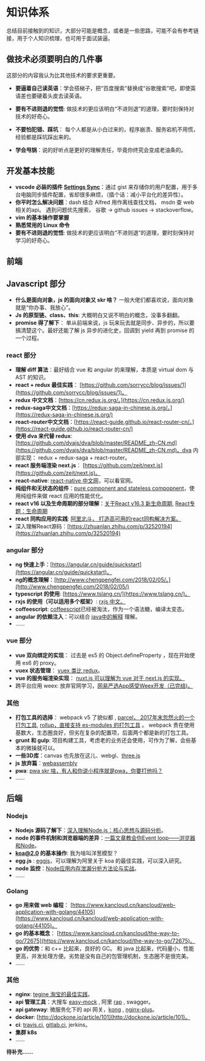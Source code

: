# 知识体系

总结目前接触到的知识，大部分可能是概念，或者是一些思路，可能不会有参考链接，用于个人知识梳理，也可用于面试装逼。

## 做技术必须要明白的几件事

这部分的内容我认为比其他技术的要求更重要。

* **要逼着自己读英语**：学会搭梯子，把“百度搜索”替换成“谷歌搜索”吧，即使英语差也要硬着头皮去读英语。

* **要有不进则退的觉悟**: 做技术的更应该明白“不进则退”的道理，要时刻保持对技术的好奇心。
* **不要怕犯错、踩坑**： 每个人都是从小白过来的，程序崩溃、服务宕机不用慌，经验都是踩坑踩出来的。
* **学会甩锅**：说的好听点是更好的理解责任，毕竟你终究会变成老油条的。


## 开发基本技能

* **vscode 必装的插件 [Settings Sync](https://marketplace.visualstudio.com/items?itemName=Shan.code-settings-sync)**：通过 gist 来存储你的用户配置，用于多台电脑同步插件配置，省却很多麻烦，（插个话：减小平台化的差异性）。
* **你平时怎么解决问题**：dash 结合 Alfred 用作离线查找文档， msdn 查 web 相关的api。 遇到问题优先搜索， 谷歌 -> github issues -> stackoverflow。
* **vim 的基本操作要掌握**
* **熟悉常用的 Linux 命令**
* **要有不进则退的觉悟**: 做技术的更应该明白“不进则退”的道理，要时刻保持对学习的好奇心。


## 前端

## Javascript 部分

* **什么是面向对象，js 的面向对象又 skr 啥？** 一般大佬们都喜欢说，面向对象就是“你办事、我放心”。
* **Js 的原型链、class、this**: 大概明白又说不明白的概念，没事多翻翻。
* **promise 得了解下**： 单从前端来说，js 玩来玩去就是同步、异步的，所以要搞清楚这个。最好还能了解 js 异步的进化史，回调到 yield 再到 promise 的一个过程。

### react 部分

* **理解 diff 算法**：最好结合 vue 和 angular 的来理解，本质是 virtual dom 与 AST 的知识。
* **react + redux 最佳实践**： [https://github.com/sorrycc/blog/issues/1](https://github.com/sorrycc/blog/issues/1)。
* **redux 中文文档**：[https://cn.redux.js.org/。](https://cn.redux.js.org/)
* **redux-saga中文文档**：[https://redux-saga-in-chinese.js.org/。](https://redux-saga-in-chinese.js.org/)
* **react-router中文文档**：[https://react-guide.github.io/react-router-cn/。](https://react-guide.github.io/react-router-cn/)
* **使用 dva 来代替 redux**: [https://github.com/dvajs/dva/blob/master/README_zh-CN.md](https://github.com/dvajs/dva/blob/master/README_zh-CN.md)。dva 内部实现： redux + redux-saga + react-router。
* **react 服务端渲染 next.js**： [https://github.com/zeit/next.js](https://github.com/zeit/next.js)。
* **react-native**: [react-native 中文网](https://reactnative.cn/)，可以看官网。
* **纯组件和无状态的组件**：[pure component and stateless compopnent](https://medium.com/groww-engineering/stateless-component-vs-pure-component-d2af88a1200b)，使用纯组件来做 react 应用的性能优化。
* **react v16 以及生命周期的部分理解**：[关于React v16.3 新生命周期](https://juejin.im/post/5aca20c96fb9a028d700e1ce#heading-6), [React专题：生命周期](https://juejin.im/post/5b7e0647e51d455d18400ef7)
* **react 同构应用的实践**: [阿里北斗， 打造高可用的react同构解决方案。](https://github.com/alibaba/beidou/blob/master/packages/beidou-docs/articles/node-memory-leak.md)
* 深入理解React源码：[https://zhuanlan.zhihu.com/p/32520194](https://zhuanlan.zhihu.com/p/32520194)

### angular 部分

* **ng 快速上手**：[https://angular.cn/guide/quickstart](https://angular.cn/guide/quickstart)。
* **ng的概念理解**：[http://www.chengpengfei.com/2018/02/05/。](http://www.chengpengfei.com/2018/02/05/)
* **typescript 的使用**: [https://www.tslang.cn/](https://www.tslang.cn/)。
* **rxjs 的使用（可以适用多个框架）**: [rxjs 中文。](https://cn.rx.js.org/)
* **coffeescript**: [coffeescript](https://github.com/jashkenas/coffeescript)已经被淘汰，作为一个语法糖，编译太变态。
* **angular 的依赖注入**：可以结合 [java中的解释](https://blog.csdn.net/bestone0213/article/details/47424255) 理解。
* ……

### vue 部分

* **vue 双向绑定的实现**： 过去是 es5 的 Object.defineProperty ，现在开始使用 es6 的 proxy。
* **vuex 状态管理**： [vuex 类比 redux](https://vuex.vuejs.org/zh/guide/)。
* **vue 的服务端渲染实现**： [nuxt.js 可以理解为 vue 对于 next.js 的实现。](https://github.com/nuxt/nuxt.js)
* 跨平台应用 weex: 放弃官网学习，[网易严选App感受Weex开发（已完结)。](https://segmentfault.com/a/1190000011027225)

### 其他

* **打包工具的选择**： webpack v5 了貌似都 , [parcel， 2017年末忽然火的一个打包工具](https://github.com/parcel-bundler/parcel), [rollup，直接支持 es-modules 的打包工具](https://github.com/rollup/rollup) 。 webpack 贵在使用基数大，生态圈良好，但劣在复杂的配置项，后面两个都是新的打包工具。
* **grunt 和 gulp**: 项目构建工具，考虑老的业务还会使用，可作为了解，会些基本的微操就可以。
* **一些3D库**：canvas 也先放在这儿、webgl、[three.js](https://threejs.org/)
* **js 放弃篇**：[webassembly](https://webassembly.org/)
* **pwa**: [pwa skr 啥，有人和你说小程序就是pwa，你要打他吗？](https://zhuanlan.zhihu.com/p/22578965)
* ……

## 后端

### Nodejs

* **Nodejs 源码了解下**：[深入理解Node.js：核心思想与源码分析](https://yjhjstz.gitbooks.io/deep-into-node/content/)。
* **node 的事件机制和浏览器端的差异**：[一篇文章教会你Event loop——浏览器和Node](https://segmentfault.com/a/1190000013861128)。
* **koa@2.0 的基本操作**: 我为啥叫洋葱模型？
* **egg.js** : [eggjs](https://eggjs.org/zh-cn/intro/)，可以理解为阿里关于 koa 的最佳实践，可以深入研究。
* **node 监控**：[Node应用内存泄漏分析方法论与实战](https://github.com/alibaba/beidou/blob/master/packages/beidou-docs/articles/node-memory-leak.md)。
* ……

### Golang

* **go 用来做 web 编程**： [https://www.kancloud.cn/kancloud/web-application-with-golang/44105](https://www.kancloud.cn/kancloud/web-application-with-golang/44105)。
* **go 的基本概念**： [https://www.kancloud.cn/kancloud/the-way-to-go/72675](https://www.kancloud.cn/kancloud/the-way-to-go/72675)。
* **go 的优势**：和 c++ 比起来，良好的 GC。 和 java 比起来，代码量小，性能更高，并发处理方便。劣势是没有自己的包管理机制，生态圈不是很完美。
* ……

### 其他

* **nginx**: [tegine 淘宝的最佳实践](http://tengine.taobao.org/index_cn.html)。
* **api 管理工具**：大搜车 [easy-mock](https://www.easy-mock.com/login) , 阿里 [rap](http://rapapi.org/org/index.do) , swagger。
* **api gateway**: 微服务化下的 api 网关，[kong](https://konghq.com/kong-community-edition/) , [nginx-plus](https://www.nginx.com/products/nginx/)。
* **docker**: [http://dockone.io/article/101](http://dockone.io/article/101)。
* **ci**: [travis.ci](https://travis-ci.org/),  [gitlab.ci](https://gitlab.com/),  jerkins。
* **集群 k8s**
* ……

**待补充……**